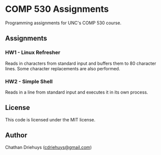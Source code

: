 # COMP 530 Assignments

Programming assignments for UNC's COMP 530 course.


## Assignments

### HW1 - Linux Refresher

Reads in characters from standard input and buffers them to 80 character lines. Some character replacements are also performed.

### HW2 - Simple Shell

Reads in a line from standard input and executes it in its own process.


## License

This code is licensed under the MIT license.


## Author

Chathan Driehuys (cdriehuys@gmail.com)
